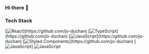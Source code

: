 ### Hi there 👋

  <div align=left>
	<h3>Tech Stack</h3>
	
  [![React](https://img.shields.io/badge/React-rgba(0,0,0,0)?style=flat-square&logo=React&logoColor=61DAFB)](https://github.com/jo-duchan)
  [![TypeScript](https://img.shields.io/badge/TypeScript-rgba(0,0,0,0)?style=flat-square&logo=TypeScript&logoColor=3178C6)](https://github.com/jo-duchan)
  [![JavaScript](https://img.shields.io/badge/JavaScript-rgba(0,0,0,0)?style=flat-square&logo=JavaScript&logoColor=F7DF1E)](https://github.com/jo-duchan)
  [![Styled Components](https://img.shields.io/badge/Styled%20Components-rgba(0,0,0,0)?style=flat-square&logo=Styled%20Components&logoColor=DB7093)](https://github.com/jo-duchan)
  [![JavaScript](https://img.shields.io/badge/HTML5-rgba(0,0,0,0)?style=flat-square&logo=HTML5&logoColor=E34F26)]
	![JavaScript](https://img.shields.io/badge/HTML5-rgba(0,0,0,0)?style=flat-square&logo=HTML5&logoColor=E34F26)
	
  </div>
